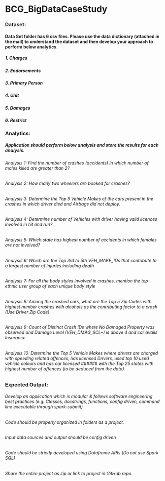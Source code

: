 # BCG_BigDataCaseStudy

### Dataset:
#### Data Set folder has 6 csv files. Please use the data dictionary (attached in the mail) to understand the dataset and then develop your approach to perform below analytics.
##### 1. Charges
##### 2. Endorsements
##### 3. Primary Person
##### 4. Unit
##### 5. Damages
##### 6. Restrict

### Analytics:
##### Application should perform below analysis and store the results for each analysis.

###### Analysis 1: Find the number of crashes (accidents) in which number of males killed are greater than 2?
###### Analysis 2: How many two wheelers are booked for crashes?
###### Analysis 3: Determine the Top 5 Vehicle Makes of the cars present in the crashes in which driver died and Airbags did not deploy.
###### Analysis 4: Determine number of Vehicles with driver having valid licences involved in hit and run?
###### Analysis 5: Which state has highest number of accidents in which females are not involved? 
###### Analysis 6: Which are the Top 3rd to 5th VEH_MAKE_IDs that contribute to a largest number of injuries including death
###### Analysis 7: For all the body styles involved in crashes, mention the top ethnic user group of each unique body style
###### Analysis 8: Among the crashed cars, what are the Top 5 Zip Codes with highest number crashes with alcohols as the contributing factor to a crash (Use Driver Zip Code)
###### Analysis 9: Count of Distinct Crash IDs where No Damaged Property was observed and Damage Level (VEH_DMAG_SCL~) is above 4 and car avails Insurance
###### Analysis 10: Determine the Top 5 Vehicle Makes where drivers are charged with speeding related offences, has licensed Drivers, used top 10 used vehicle colours and has car licensed ###### with the Top 25 states with highest number of offences (to be deduced from the data)

### Expected Output:
###### Develop an application which is modular & follows software engineering best practices (e.g. Classes, docstrings, functions, config driven, command line executable through spark-submit)
###### Code should be properly organized in folders as a project.
###### Input data sources and output should be config driven
###### Code should be strictly developed using Dataframe APIs (Do not use Spark SQL)
###### Share the entire project as zip or link to project in GitHub repo.
